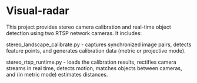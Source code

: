 # Visual-radar

This project provides stereo camera calibration and real-time object detection using two RTSP network cameras.
It includes:

stereo_landscape_calibrate.py - captures synchronized image pairs, detects feature points, and generates calibration data (metric or projective mode).

stereo_rtsp_runtime.py - loads the calibration results, rectifies camera streams in real time, detects motion, matches objects between cameras, and (in metric mode) estimates distances.
